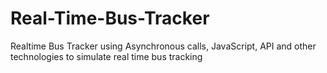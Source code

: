 # Real-Time-Bus-Tracker
Realtime Bus Tracker using Asynchronous calls, JavaScript, API and other technologies to simulate real time bus tracking
